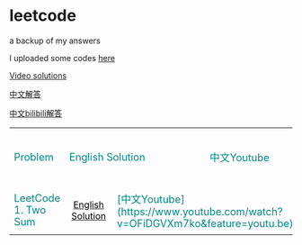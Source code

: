 # leetcode
a backup of my answers

I uploaded some codes [here](https://zhenchaogan.gitbook.io/leetcode-solution/)

[Video solutions](https://www.youtube.com/watch?v=iZHDx-k2Mxw&list=PLSY2q1ZYmTARCSZvXIwO79Lb9LB5EBX-a&index=2)

[中文解答](https://www.youtube.com/watch?v=6S1eKneFu8I&list=PLSY2q1ZYmTATCxSnwd_NohDmmt8PTBzrq)

[中文bilibili解答](https://space.bilibili.com/1551381295/channel/detail?cid=167862)

<table class="table table-bordered table-striped table-condensed">
    <tr>
        <td colspan='40'><font size="4px" color="#0x888888">Problem</font></td>
        <td colspan='20'><font size="4px" color="#0x888888">English Solution</font></td>
        <td colspan='20'><font size="4px" color="#0x888888">中文Youtube</font></td>
        <td colspan='20'><font size="4px" color="#0x888888">中文b站</font></td>
    </tr>
    <tr>
        <td colspan='40'><font size="4px" color="#0x888888">LeetCode 1. Two Sum</font></td>
        <td align="center"><a href="https://www.youtube.com/watch?v=dUENPWnea6g&feature=youtu.be"><font color="black">English Solution</font></td>
        <td colspan='20'><font size="4px" color="#0x888888">[中文Youtube](https://www.youtube.com/watch?v=OFiDGVXm7ko&feature=youtu.be)</font></td>
        <td colspan='20'><font size="4px" color="#0x888888">中文b站</font></td>
    </tr>
</table>
